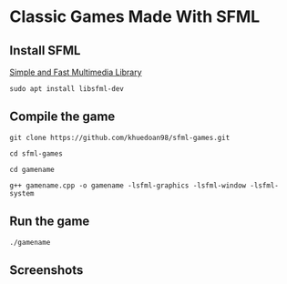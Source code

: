 # Classic Games Made With SFML

## Install SFML

[Simple and Fast Multimedia Library](https://www.sfml-dev.org/)

`sudo apt install libsfml-dev`

## Compile the game

`git clone https://github.com/khuedoan98/sfml-games.git`

`cd sfml-games`

`cd gamename`

`g++ gamename.cpp -o gamename -lsfml-graphics -lsfml-window -lsfml-system`

## Run the game

`./gamename`

## Screenshots

